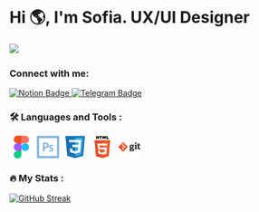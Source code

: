 

# Hi 🌎, I'm Sofia. UX/UI Designer
<div id="header" >
  <img src="https://media.giphy.com/media/n4FpwV0JxhYjtBjn4U/giphy.gif"  /> 
</div>


### Connect with me:

<div id="badges">
  <a href="https://www.notion.so/sofianarazuvalova/334c8962183a4be2b5ff3cffe4f75130">
  <img src="https://img.shields.io/badge/resume-orange?logo=notion&logoColor=white" alt="Notion Badge"/>
  </a>
   <a href="https://telegram.me/chtogdesofiko">
  <img src="https://img.shields.io/badge/Telegram-blue?logo=telegram&logoColor=white" alt="Telegram Badge"/>
  </a>
</div>


### :hammer_and_wrench: Languages and Tools :
<div>
  <img src="https://github.com/devicons/devicon/blob/master/icons/figma/figma-original.svg" title="Figma" alt="Figma" width="40" height="40"/>&nbsp;
  <img src="https://github.com/devicons/devicon/blob/master/icons/photoshop/photoshop-line.svg" title="Photoshop" alt="Photoshop" width="40" height="40"/>&nbsp;
  <img src="https://github.com/devicons/devicon/blob/master/icons/css3/css3-original.svg" title="CSS" alt="CSS" width="40" height="40"/>&nbsp;
  <img src="https://github.com/devicons/devicon/blob/master/icons/html5/html5-original-wordmark.svg" title="HTML" alt="HTML" width="40" height="40"/>&nbsp;
  <img src="https://github.com/devicons/devicon/blob/master/icons/git/git-original-wordmark.svg" title="Git" alt="Git" width="40" height="40"/>&nbsp;
</div>



### :fire: My Stats :
<div>
  
[![GitHub Streak](http://github-readme-streak-stats.herokuapp.com?user=sofiazar&theme=tokyonight-duo&hide_border=true&date_format=j%20M%5B%20Y%5D&mode=weekly)](https://git.io/streak-stats)

</div>

